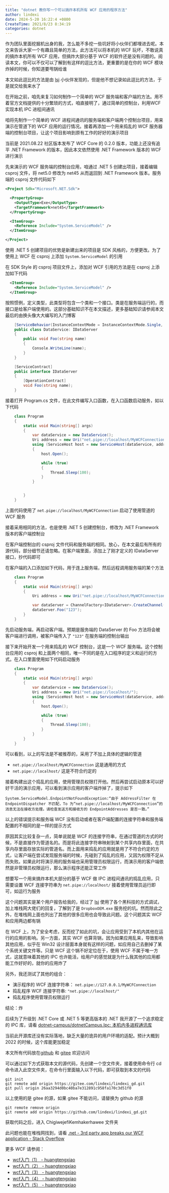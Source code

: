 ```yaml
---
title: "dotnet 教你写一个可以搞炸本机所有 WCF 应用的程序方法"
author: lindexi
date: 2024-5-20 16:22:4 +0800
CreateTime: 2021/8/23 8:34:19
categories: dotnet
---
```


作为团队里面挖掘机出身的我，怎么能不多挖一些坑好将小伙伴们都埋进去呢。本文来告诉大家一个有趣且简单的方法，此方法可以将本机的 WCF 玩坏，不敢说真的搞炸本机所有 WCF 应用，但搞炸大部分基于 WCF 的软件还是没有问题的。阅读本文，你可以不仅可以了解到有这样的逗比方法，更重要的是在你的 WCF 模块炸掉的时候，你知道要甩锅给谁

<!--more-->


<!-- CreateTime:2021/8/23 8:34:19 -->
<!-- 发布 -->

本文如此逗比的方法是由 [lsj](https://blog.sdlsj.net) 小伙伴发现的，但是他不想记录如此逗比的方法，于是就交给我来水了

在开始之前，咱先来复习如何制作一个简单的 WCF 服务端和客户端的方法。用不着官方文档提供的十分繁琐的方式，咱直接明了，通过简单的控制台，利用WCF实现本机 IPC 进程间通讯

咱将先制作一个简单的 WCF 进程间通讯的服务端和客户端两个控制台项目，用来演示在管道下的 WCF 应用的运行情况。接着再添加一个用来捣乱的 WCF 服务器端的控制台项目，让这个项目影响到原有工作的好好的演示项目

当前是 2021.08.22 社区版本发布了 WCF Core 的 0.2.0 版本，功能上还没有追平 .NET Framework 的版本，因此本文依然使用 .NET Framework 版本的 WCF 进行演示

先来演示的 WCF 服务端的控制台应用，咱通过 .NET 5 创建出项目，接着编辑 csproj 文件，将 net5.0 修改为 net45 从而返回到 .NET Framework 版本。服务端的 csproj 文件代码如下

```xml
<Project Sdk="Microsoft.NET.Sdk">

  <PropertyGroup>
    <OutputType>Exe</OutputType>
    <TargetFramework>net45</TargetFramework>
  </PropertyGroup>

  <ItemGroup>
    <Reference Include="System.ServiceModel" />
  </ItemGroup>

</Project>
```

使用 .NET 5 创建项目的优势是新建出来的项目是 SDK 风格的，方便更改。为了使用上 WCF 在 csproj 上添加 `System.ServiceModel` 的引用

在 SDK Style 的 csproj 项目文件上，添加对 WCF 引用的方法是在 csproj 上添加如下代码

```xml
  <ItemGroup>
    <Reference Include="System.ServiceModel" />
  </ItemGroup>
```

按照惯例，定义类型，此类型将包含一个类和一个接口。类是在服务端运行的，而接口是给客户端使用的。这部分基础知识不在本文描述，更多基础知识请参阅本文最后的由换头像大大编写的入门博客

```csharp
    [ServiceBehavior(InstanceContextMode = InstanceContextMode.Single, ConcurrencyMode = ConcurrencyMode.Single)]
    public class DataService: IDataServer
    {
        public void Foo(string name)
        {
            Console.WriteLine(name);
        }
    }

    [ServiceContract]
    public interface IDataServer
    {
        [OperationContract]
        void Foo(string name);
    }
```

接着打开 Program.cs 文件，在此文件编写入口函数，在入口函数启动服务，如以下代码

```csharp
    class Program
    {
        static void Main(string[] args)
        {
            var dataService = new DataService();
            Uri address = new Uri("net.pipe://localhost/MyWCFConnection");
            using (ServiceHost host = new ServiceHost(dataService, address))
            {
                host.Open();

                while (true)
                {
                    Thread.Sleep(100);
                }
            }


        }
    }
```

上面代码使用了 `net.pipe://localhost/MyWCFConnection` 启动了使用管道的 WCF 服务

接着采用相同的方法，也是使用 .NET 5 创建控制台，修改为 .NET Framework 版本的客户端控制台

在客户端控制台的 csproj 文件代码和服务端的相同。放心，在本文最后有所有的源代码，部分细节还请忽略。在客户端里面，添加上了刚才定义的 IDataServer 接口，抄代码即可

在客户端的入口添加如下代码，用于连上服务端，然后远程调用服务端的某个方法

```csharp
    class Program
    {
        static void Main(string[] args)
        {
            Uri address = new Uri("net.pipe://localhost/MyWCFConnection");

            var dataServer = ChannelFactory<IDataServer>.CreateChannel(new NetNamedPipeBinding(),new EndpointAddress(address));
            dataServer.Foo("123");
        }
    }
```

先启动服务端，再启动客户端。预期是服务端的 DataServer 的 Foo 方法将会被客户端进行调用，被客户端传入了 `"123"` 在服务端的控制台输出

接下来开始开发一个用来捣乱的 WCF 控制台，这是一个 WCF 服务端。这个控制台应用的 csproj 和上面两个相同，唯一不同的是在入口程序的定义和运行的方式。在入口里面使用如下代码启动服务

```csharp
    class Program
    {
        static void Main(string[] args)
        {
            var dataService = new DataService();
            Uri address = new Uri("net.pipe://localhost/");
            using (ServiceHost host = new ServiceHost(dataService, address))
            {
                host.Open();

                while (true)
                {
                    Thread.Sleep(100);
                }
            }
        }
    }
```

可以看到，以上的写法是不被推荐的，采用了不加上具体的逻辑的管道

- `net.pipe://localhost/MyWCFConnection` 这是通用的方式
- `net.pipe://localhost/` 这是不符合约定的

接着构建出这个捣乱的应用，使用管理员权限打开他。然后再尝试启动原本可以好好干活的演示应用，可以看到演示应用的客户端炸掉了，提示如下

```
System.ServiceModel.EndpointNotFoundException:“由于 AddressFilter 在 EndpointDispatcher 不匹配，To 为“net.pipe://localhost/MyWCFConnection”的消息无法在接收方处理。请检查发送方和接收方的 EndpointAddresses 是否一致。”
```

以上的错误提示和服务端 WCF 没有启动或者在客户端配置的连接字符串和服务端配置的不相同的是一样的提示方式

原因其实比较复杂一点，简单说就是 WCF 的连接字符串，在通过管道的方式的时候，不是直接作为管道名的。而是将此连接字符串映射到某个共享内存里面，在共享内存里面存放实际的管道名。而上面用来捣乱的应用就是用了不符合约定的方式，让客户端在尝试发现服务端的时候，先碰到了捣乱的应用，又因为权限不足从而失败。如果此时将演示用的服务端也采用管理员权限运行，而演示用的客户端依然是非管理员权限运行，那么演示程序还能正常工作

想要写一个用来搞炸本机大部分的基于 WCF 做 IPC 进程间通讯的捣乱应用，只需要设置 WCF 连接字符串为 `net.pipe://localhost/` 接着使用管理员运行即可，如运行为服务

这个问题其实是某个用户报告给我的，经过了 [lsj](https://blog.sdlsj.net) 使用了各个黑科技的方式调试，加上堆栈网大佬们的回复，了解到了是 `DropboxOEM.exe` 服务挖的坑。然而除此之外，在堆栈网上面也列出了其他的很多应用也会导致此问题。这个问题其实 WCF 和应用两边都有锅

在 WCF 上，为了安全考虑，反而挖了如此的坑，会让应用受到了本机内其他在运行的应用的影响。另一方面，其实 WCF 也算背锅，因为如果应用乱来，导致影响其他应用，似乎在 Win32 设计层面本身就有这样的问题，如应用自己去删掉了某个系统关键文件等。只是 WCF 这个锅不好定位在于，使用 WCF 不属于唯一方式，这就意味着其他的 IPC 也许能活，给用户的感觉就是为什么我其他的应用都能工作好好的，就你的应用炸了

另外，我还测试了其他的组合：

- 演示程序的 WCF 连接字符串： `net.pipe://127.0.0.1/MyWCFConnection`
- 捣乱程序 WCF 连接字符串: `"net.pipe://localhost/"`
- 捣乱程序使用管理员权限运行

结论：炸

后续为了升级到 .NET Core 或 .NET 5 等更高版本的 .NET 我开源了一个追求稳定的 IPC 库，请看 [dotnet-campus/dotnetCampus.Ipc: 本机内多进程通讯库](https://github.com/dotnet-campus/dotnetCampus.Ipc/)

当前此开源库还没有实际落地，缺乏大量的诡异的用户环境的适配。预计大概到 2022 的时候，这个库能更加稳定

本文所有代码放在[github](https://github.com/lindexi/lindexi_gd/tree/26aa3294d0bc40ba7e312891c958fa170c3d51f0/ChigiwejefiKemhakerhawee) 和 [gitee](https://gitee.com/lindexi/lindexi_gd/tree/26aa3294d0bc40ba7e312891c958fa170c3d51f0/ChigiwejefiKemhakerhawee) 欢迎访问

可以通过如下方式获取本文的源代码，先创建一个空文件夹，接着使用命令行 cd 命令进入此空文件夹，在命令行里面输入以下代码，即可获取到本文的代码

```
git init
git remote add origin https://gitee.com/lindexi/lindexi_gd.git
git pull origin 26aa3294d0bc40ba7e312891c958fa170c3d51f0
```

以上使用的是 gitee 的源，如果 gitee 不能访问，请替换为 github 的源

```
git remote remove origin
git remote add origin https://github.com/lindexi/lindexi_gd.git
```

获取代码之后，进入 ChigiwejefiKemhakerhawee 文件夹

此问题也能在堆栈网找到，请看 [.net - 3rd party app breaks our WCF application - Stack Overflow](https://stackoverflow.com/questions/15981392/3rd-party-app-breaks-our-wcf-application/15987095)


更多 WCF 请参阅：

- [wcf入门（1） - huangtengxiao](https://huangtengxiao.gitee.io/post/wcf%E5%85%A5%E9%97%A8-1.html)
- [wcf入门（2） - huangtengxiao](https://huangtengxiao.gitee.io/post/wcf%E5%85%A5%E9%97%A8-2.html)
- [wcf入门（3） - huangtengxiao](https://huangtengxiao.gitee.io/post/wcf%E5%85%A5%E9%97%A8-3.html)
- [wcf入门（4） - huangtengxiao](https://huangtengxiao.gitee.io/post/wcf%E5%85%A5%E9%97%A8-4.html)
- [wcf入门（5） - huangtengxiao](https://huangtengxiao.gitee.io/post/wcf%E5%85%A5%E9%97%A8-5.html)

